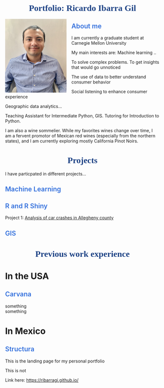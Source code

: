 <html>
<head>
<style>
img {
  /* border: 1px solid #ddd; */
  /* border-radius: 6px; */
  /* padding: 2px; */
  /* padding-right: 16px; */
}
/* img.Hover:hover {
  opacity: 1;
} */
img.Photo {
   float: left;
   padding-right: 16px;
}
h1.main {
  color: #1E4385;
  font-family: Verdana;
  text-align: center;
  font-weight: 700;
}
h2{
  color: #326FDC;
  font-weight: 600;
}

</style>
</head>
<body>

<h1 class="main"> Portfolio: Ricardo Ibarra Gil </h1>

<img class="Photo" src="assets/RIG_CMU.JPG" atl="Ricardo Ibarra"  width="200" height="240">

<h2> About me </h2>

I am currently a graduate student at Carnegie Mellon University  

My main interests are:
Machine learning ..

To solve complex problems.
To get insights that would go unnoticed  

The use of data to better understand consumer behavior  

Social listening to enhance consumer experience

Geographic data analytics...

Teaching Assistant for Intermediate Python, GIS.
Tutoring for Introduction to Python.  

I am also a wine sommelier. While my favorites wines change over time, I am a fervent promotor of Mexican red wines (especially from the northern states), and I am currently exploring mostly California Pinot Noirs.

<h1 class="main"> Projects </h1>

I have particpated in different projects...       

<h2> Machine Learning  </h2>
<h2> R  and R Shiny  </h2>  

Project 1: [Analysis of car crashes in Allegheny county](https://ribarragi.github.io/past_projects/Carcrashes_Allegheny.html)

<h2> GIS  </h2>


<h1 class="main"> Previous work experience  <h1>

# In the USA  
## Carvana
something  
something  

# In Mexico  
## Structura  




This is the landing page for my personal portfolio    

This is not    

<!-- <img src="assets/RIG_CMU.JPG" atl="Ricardo Ibarra"  width="180" height="220"> -->


Link here: https://ribarragi.github.io/





</body>
</html>



